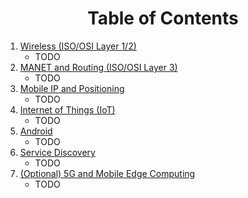 <h1 align="center">Table of Contents</h1>

1. [Wireless (ISO/OSI Layer 1/2)](./01%20-%20Wireless.md)
    - TODO
2. [MANET and Routing (ISO/OSI Layer 3)](./02%20-%20MANET%20and%20Routing.md)
    - TODO
3. [Mobile IP and Positioning](./03%20-%20Mobile%20IP%20and%20Positioning.md)
    - TODO
4. [Internet of Things (IoT)](./04%20-%20Internet%20of%20Things.md)
    - TODO
5. [Android](./05%20-%20Android.md)
    - TODO
6. [Service Discovery](./06%20-%20Discovery.md)
    - TODO
7. [(Optional) 5G and Mobile Edge Computing](./07%20-%205G%20and%20Mobile%20Edge%20Computing.md)
    - TODO